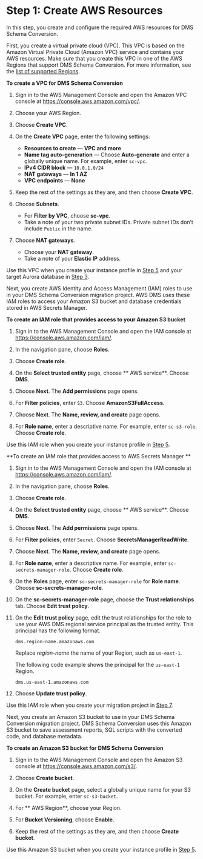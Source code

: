 # Step 1: Create AWS Resources<a name="schema-conversion-oracle-aurora-mysql-step-1"></a>

In this step, you create and configure the required AWS resources for DMS Schema Conversion\.

First, you create a virtual private cloud \(VPC\)\. This VPC is based on the Amazon Virtual Private Cloud \(Amazon VPC\) service and contains your AWS resources\. Make sure that you create this VPC in one of the AWS Regions that support DMS Schema Conversion\. For more information, see the [list of supported Regions](https://docs.aws.amazon.com/dms/latest/userguide/CHAP_SchemaConversion.html#schema-conversion-supported-regions)\.

 **To create a VPC for DMS Schema Conversion** 

1. Sign in to the AWS Management Console and open the Amazon VPC console at [https://console\.aws\.amazon\.com/vpc/](https://console.aws.amazon.com/vpc/)\.

1. Choose your AWS Region\.

1. Choose **Create VPC**\.

1. On the **Create VPC** page, enter the following settings:
   +  **Resources to create** — **VPC and more** 
   +  **Name tag auto\-generation** — Choose **Auto\-generate** and enter a globally unique name\. For example, enter `sc-vpc`\.
   +  **IPv4 CIDR block** — `10.0.1.0/24` 
   +  **NAT gateways** — **In 1 AZ** 
   +  **VPC endpoints** — **None** 

1. Keep the rest of the settings as they are, and then choose **Create VPC**\.

1. Choose **Subnets**\.
   + For **Filter by VPC**, choose **sc\-vpc**\.
   + Take a note of your two private subnet IDs\. Private subnet IDs don’t include `Public` in the name\.

1. Choose **NAT gateways**\.
   + Choose your **NAT gateway**\.
   + Take a note of your **Elastic IP** address\.

Use this VPC when you create your instance profile in [Step 5](schema-conversion-oracle-aurora-mysql-step-5.md) and your target Aurora database in [Step 3](schema-conversion-oracle-aurora-mysql-step-3.md)\.

Next, you create AWS Identity and Access Management \(IAM\) roles to use in your DMS Schema Conversion migration project\. AWS DMS uses these IAM roles to access your Amazon S3 bucket and database credentials stored in AWS Secrets Manager\.

 **To create an IAM role that provides access to your Amazon S3 bucket** 

1. Sign in to the AWS Management Console and open the IAM console at [https://console\.aws\.amazon\.com/iam/](https://console.aws.amazon.com/iam/)\.

1. In the navigation pane, choose **Roles**\.

1. Choose **Create role**\.

1. On the **Select trusted entity** page, choose ** AWS service**\. Choose **DMS**\.

1. Choose **Next**\. The **Add permissions** page opens\.

1. For **Filter policies**, enter `S3`\. Choose **AmazonS3FullAccess**\.

1. Choose **Next**\. The **Name, review, and create** page opens\.

1. For **Role name**, enter a descriptive name\. For example, enter `sc-s3-role`\. Choose **Create role**\.

Use this IAM role when you create your instance profile in [Step 5](schema-conversion-oracle-aurora-mysql-step-5.md)\.

 **To create an IAM role that provides access to AWS Secrets Manager ** 

1. Sign in to the AWS Management Console and open the IAM console at [https://console\.aws\.amazon\.com/iam/](https://console.aws.amazon.com/iam/)\.

1. In the navigation pane, choose **Roles**\.

1. Choose **Create role**\.

1. On the **Select trusted entity** page, choose ** AWS service**\. Choose **DMS**\.

1. Choose **Next**\. The **Add permissions** page opens\.

1. For **Filter policies**, enter `Secret`\. Choose **SecretsManagerReadWrite**\.

1. Choose **Next**\. The **Name, review, and create** page opens\.

1. For **Role name**, enter a descriptive name\. For example, enter `sc-secrets-manager-role`\. Choose **Create role**\.

1. On the **Roles** page, enter `sc-secrets-manager-role` for **Role name**\. Choose **sc\-secrets\-manager\-role**\.

1. On the **sc\-secrets\-manager\-role** page, choose the **Trust relationships** tab\. Choose **Edit trust policy**\.

1. On the **Edit trust policy** page, edit the trust relationships for the role to use your AWS DMS regional service principal as the trusted entity\. This principal has the following format\.

   ```
   dms.region-name.amazonaws.com
   ```

   Replace *region\-name* the name of your Region, such as `us-east-1`\.

   The following code example shows the principal for the `us-east-1` Region\.

   ```
   dms.us-east-1.amazonaws.com
   ```

1. Choose **Update trust policy**\.

Use this IAM role when you create your migration project in [Step 7](schema-conversion-oracle-aurora-mysql-step-7.md)\.

Next, you create an Amazon S3 bucket to use in your DMS Schema Conversion migration project\. DMS Schema Conversion uses this Amazon S3 bucket to save assessment reports, SQL scripts with the converted code, and database metadata\.

 **To create an Amazon S3 bucket for DMS Schema Conversion** 

1. Sign in to the AWS Management Console and open the Amazon S3 console at [https://console\.aws\.amazon\.com/s3/](https://console.aws.amazon.com/s3/)\.

1. Choose **Create bucket**\.

1. On the **Create bucket** page, select a globally unique name for your S3 bucket\. For example, enter `sc-s3-bucket`\.

1. For ** AWS Region**, choose your Region\.

1. For **Bucket Versioning**, choose **Enable**\.

1. Keep the rest of the settings as they are, and then choose **Create bucket**\.

Use this Amazon S3 bucket when you create your instance profile in [Step 5](schema-conversion-oracle-aurora-mysql-step-5.md)\.
